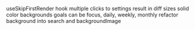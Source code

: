 useSkipFirstRender hook
multiple clicks to settings result in diff sizes
solid color backgrounds
goals can be focus, daily, weekly, monthly
refactor background into search and backgroundImage
